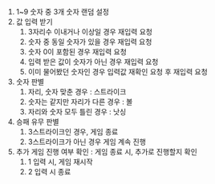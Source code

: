 1. 1~9 숫자 중 3개 숫자 랜덤 설정
2. 값 입력 받기
    1. 3자리수 이내거나 이상일 경우 재입력 요청
    2. 숫자 중 동일 숫자가 있을 경우 재입력 요청
    3. 숫자 0이 포함된 경우 재입력 요청
    4. 입력 받은 값이 숫자가 아닌 경우 재입력 요청
    5. 이미 물어봤던 숫자인 경우 입력값 재확인 요청 후 재입력 요청
3. 숫자 판별
    1. 자리, 숫자 맞춘 경우 : 스트라이크
    2. 숫자는 같지만 자리가 다른 경우 : 볼
    3. 자리와 숫자 모두 틀린 경우 : 낫싱
4. 승패 유무 판별
    1. 3스트라이크인 경우, 게임 종료
    2. 3스트라이크가 아닌 경우 게임 계속 진행
5. 추가 게임 진행 여부 확인 : 게임 종료 시, 추가로 진행할지 확인
    1. 1 입력 시, 게임 재시작
    2. 2 입력 시 종료